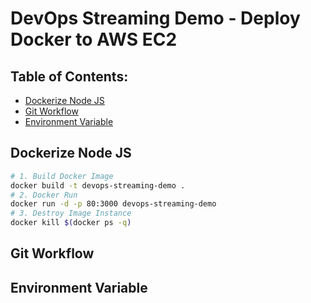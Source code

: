 # DevOps Streaming Demo - Deploy Docker to AWS EC2


## Table of Contents:
- [Dockerize Node JS](#dockerize-node-js)
- [Git Workflow](#git-workflow)
- [Environment Variable](#environment-variable)

## Dockerize Node JS

```bash
# 1. Build Docker Image
docker build -t devops-streaming-demo .
# 2. Docker Run
docker run -d -p 80:3000 devops-streaming-demo
# 3. Destroy Image Instance
docker kill $(docker ps -q)
```
## Git Workflow

## Environment Variable
